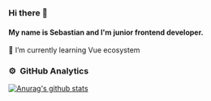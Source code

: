 ### Hi there 👋

#### My name is Sebastian and I'm junior frontend developer.

🌱 I’m currently learning Vue ecosystem

<!--
**primocodetoday/primocodetoday** is a ✨ _special_ ✨ repository because its `README.md` (this file) appears on your GitHub profile.

- 🔭 I’m currently working on
🌱 I’m currently learning Vue ecosystem
- 👯 I’m looking to collaborate on ...
- 🤔 I’m looking for help with ...
- 💬 Ask me about ...
- 📫 How to reach me: ...
- 😄 Pronouns: ...
- ⚡ Fun fact: ...
-->

### ⚙️ &nbsp;GitHub Analytics
[![Anurag's github stats](https://github-readme-stats.vercel.app/api?username=primocodetoday&hide=stars,contribs&count_private=true&show_icons=true)](https://github.com/anuraghazra/github-readme-stats)
